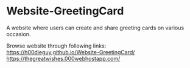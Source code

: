 # Website-GreetingCard
A website where users can create and share greeting cards on various occasion.

Browse website through following links: 
https://h00dieguy.github.io/Website-GreetingCard/
https://thegreatwishes.000webhostapp.com/

